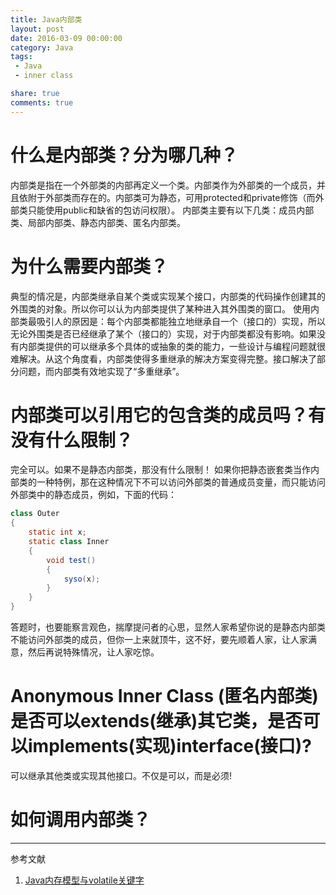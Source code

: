 ```yaml
---
title: Java内部类
layout: post
date: 2016-03-09 00:00:00
category: Java
tags:
 - Java
 - inner class

share: true
comments: true
---
```


# 什么是内部类？分为哪几种？
内部类是指在一个外部类的内部再定义一个类。内部类作为外部类的一个成员，并且依附于外部类而存在的。内部类可为静态，可用protected和private修饰（而外部类只能使用public和缺省的包访问权限）。
内部类主要有以下几类：成员内部类、局部内部类、静态内部类、匿名内部类。

# 为什么需要内部类？
典型的情况是，内部类继承自某个类或实现某个接口，内部类的代码操作创建其的外围类的对象。所以你可以认为内部类提供了某种进入其外围类的窗口。
使用内部类最吸引人的原因是：每个内部类都能独立地继承自一个（接口的）实现，所以无论外围类是否已经继承了某个（接口的）实现，对于内部类都没有影响。如果没有内部类提供的可以继承多个具体的或抽象的类的能力，一些设计与编程问题就很难解决。从这个角度看，内部类使得多重继承的解决方案变得完整。接口解决了部分问题，而内部类有效地实现了“多重继承”。

# 内部类可以引用它的包含类的成员吗？有没有什么限制？
完全可以。如果不是静态内部类，那没有什么限制！
如果你把静态嵌套类当作内部类的一种特例，那在这种情况下不可以访问外部类的普通成员变量，而只能访问外部类中的静态成员，例如，下面的代码：

```java
class Outer
{
	static int x;
	static class Inner
	{
		void test()
		{
			syso(x);
		}
	}
}
```

答题时，也要能察言观色，揣摩提问者的心思，显然人家希望你说的是静态内部类不能访问外部类的成员，但你一上来就顶牛，这不好，要先顺着人家，让人家满意，然后再说特殊情况，让人家吃惊。

# Anonymous Inner Class (匿名内部类) 是否可以extends(继承)其它类，是否可以implements(实现)interface(接口)?
可以继承其他类或实现其他接口。不仅是可以，而是必须!

# 如何调用内部类？




---
参考文献
1. [Java内存模型与volatile关键字][2]


[1]: /java-jni/ "JNI：Java native interface "
[2]: http://www.codeceo.com/article/java-memory-model-volatile.html "Java内存模型与volatile关键字"
